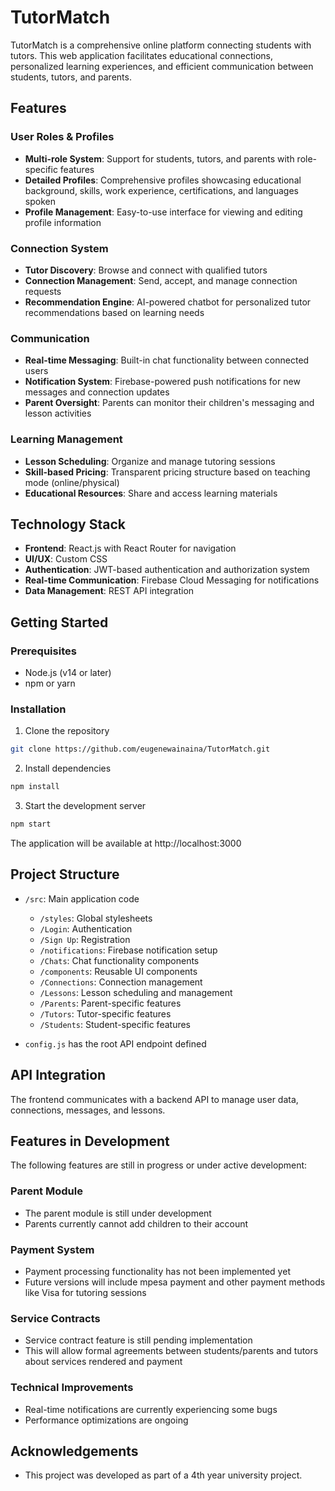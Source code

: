 # TutorMatch

TutorMatch is a comprehensive online platform connecting students with tutors. This web application facilitates educational connections, personalized learning experiences, and efficient communication between students, tutors, and parents.

## Features

### User Roles & Profiles
- **Multi-role System**: Support for students, tutors, and parents with role-specific features
- **Detailed Profiles**: Comprehensive profiles showcasing educational background, skills, work experience, certifications, and languages spoken
- **Profile Management**: Easy-to-use interface for viewing and editing profile information

### Connection System
- **Tutor Discovery**: Browse and connect with qualified tutors
- **Connection Management**: Send, accept, and manage connection requests
- **Recommendation Engine**: AI-powered chatbot for personalized tutor recommendations based on learning needs

### Communication
- **Real-time Messaging**: Built-in chat functionality between connected users
- **Notification System**: Firebase-powered push notifications for new messages and connection updates
- **Parent Oversight**: Parents can monitor their children's messaging and lesson activities

### Learning Management
- **Lesson Scheduling**: Organize and manage tutoring sessions
- **Skill-based Pricing**: Transparent pricing structure based on teaching mode (online/physical)
- **Educational Resources**: Share and access learning materials

## Technology Stack

- **Frontend**: React.js with React Router for navigation
- **UI/UX**: Custom CSS
- **Authentication**: JWT-based authentication and authorization system
- **Real-time Communication**: Firebase Cloud Messaging for notifications
- **Data Management**: REST API integration

## Getting Started

### Prerequisites
- Node.js (v14 or later)
- npm or yarn

### Installation

1. Clone the repository
```bash
git clone https://github.com/eugenewainaina/TutorMatch.git
```

2. Install dependencies
```bash
npm install
```

3. Start the development server
```bash
npm start
```

The application will be available at http://localhost:3000

## Project Structure

- `/src`: Main application code
  - `/styles`: Global stylesheets
  - `/Login`: Authentication
  - `/Sign Up`: Registration
  - `/notifications`: Firebase notification setup
  - `/Chats`: Chat functionality components
  - `/components`: Reusable UI components
  - `/Connections`: Connection management
  - `/Lessons`: Lesson scheduling and management
  - `/Parents`: Parent-specific features
  - `/Tutors`: Tutor-specific features
  - `/Students`: Student-specific features

- `config.js` has the root API endpoint defined

## API Integration

The frontend communicates with a backend API to manage user data, connections, messages, and lessons.

## Features in Development

The following features are still in progress or under active development:

### Parent Module
- The parent module is still under development
- Parents currently cannot add children to their account

### Payment System
- Payment processing functionality has not been implemented yet
- Future versions will include mpesa payment and other payment methods like Visa for tutoring sessions

### Service Contracts
- Service contract feature is still pending implementation
- This will allow formal agreements between students/parents and tutors about services rendered and payment 

### Technical Improvements
- Real-time notifications are currently experiencing some bugs
- Performance optimizations are ongoing

## Acknowledgements

- This project was developed as part of a 4th year university project.
